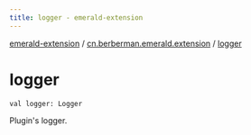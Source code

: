 ```yaml
---
title: logger - emerald-extension
---
```


[emerald-extension](../index.html) / [cn.berberman.emerald.extension](index.html) / [logger](.)

# logger

`val logger: Logger`

Plugin's logger.

